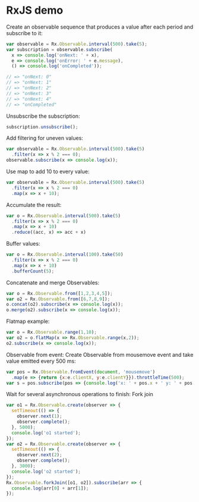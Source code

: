 # RxJS demo

Create an observable sequence that produces a value after each period and subscribe to it:
```javascript
var observable = Rx.Observable.interval(500).take(5);
var subscription = observable.subscribe(
  x => console.log('onNext: ' + x),
  e => console.log('onError: ' + e.message),
  () => console.log('onCompleted'));

// => "onNext: 0"
// => "onNext: 1"
// => "onNext: 2"
// => "onNext: 3"
// => "onNext: 4"
// => "onCompleted"
```
Unsubscribe the subscription:
```javascript
subscription.unsubscribe();
```

Add filtering for uneven values:
```javascript
var observable = Rx.Observable.interval(500).take(5)
  .filter(x => x % 2 === 0);
observable.subscribe(x => console.log(x));
```

Use map to add 10 to every value:
```javascript
var observable = Rx.Observable.interval(500).take(5)
  .filter(x => x % 2 === 0)
  .map(x => x + 10);
```

Accumulate the result:
```javascript
var o = Rx.Observable.interval(500).take(5)
  .filter(x => x % 2 === 0)
  .map(x => x + 10)
  .reduce((acc, x) => acc + x)
```

Buffer values:
```javascript
var o = Rx.Observable.interval(100).take(50)
  .filter(x => x % 2 === 0)
  .map(x => x + 10)
  .bufferCount(5);
```

Concatenate and merge Observables:
```javascript
var o = Rx.Observable.from([1,2,3,4,5]);
var o2 = Rx.Observable.from([6,7,8,9]);
o.concat(o2).subscribe(x => console.log(x));
o.merge(o2).subscribe(x => console.log(x));
```

Flatmap example:
```javascript
var o = Rx.Observable.range(1,10);
var o2 = o.flatMap(x => Rx.Observable.range(x,2));
o2.subscribe(x => console.log(x));
```

Observable from event: Create Observable from mousemove event and take value emitted every 500 ms:
```javascript
var pos = Rx.Observable.fromEvent(document, 'mousemove')
  .map(e => {return {x:e.clientX, y:e.clientY}}).throttleTime(500);
var s = pos.subscribe(pos => {console.log('x: ' + pos.x + ' y: ' + pos.y)});    
```

Wait for several asynchronous operations to finish: Fork join
```javascript
var o1 = Rx.Observable.create(observer => {
  setTimeout(() => {
    observer.next(1);
    observer.complete();
  }, 5000);
  console.log('o1 started');
});
var o2 = Rx.Observable.create(observer => {
  setTimeout(() => {
    observer.next(2);
    observer.complete();
  }, 3000);
  console.log('o2 started');
});
Rx.Observable.forkJoin([o1, o2]).subscribe(arr => {
  console.log(arr[0] + arr[1]);
});
```
